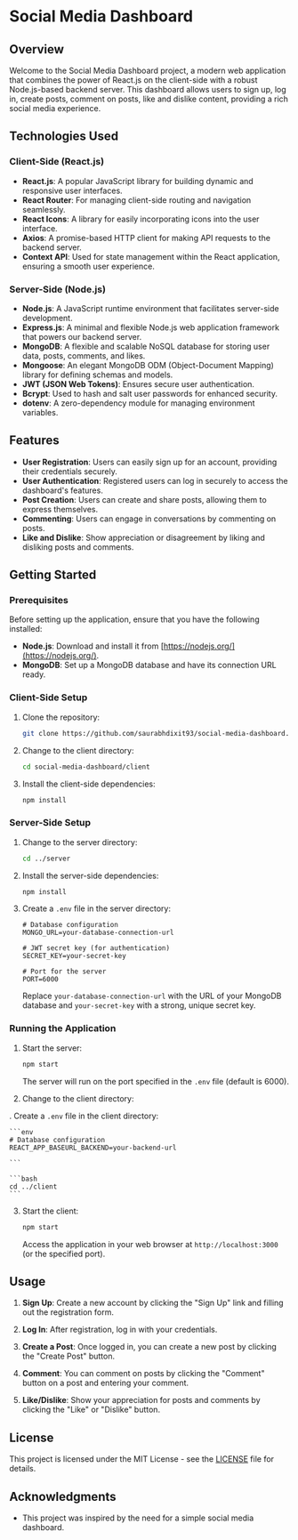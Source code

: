 

# Social Media Dashboard

## Overview

Welcome to the Social Media Dashboard project, a modern web application that combines the power of React.js on the client-side with a robust Node.js-based backend server. This dashboard allows users to sign up, log in, create posts, comment on posts, like and dislike content, providing a rich social media experience.

## Technologies Used

### Client-Side (React.js)

- **React.js**: A popular JavaScript library for building dynamic and responsive user interfaces.
- **React Router**: For managing client-side routing and navigation seamlessly.
- **React Icons**: A library for easily incorporating icons into the user interface.
- **Axios**: A promise-based HTTP client for making API requests to the backend server.
- **Context API**: Used for state management within the React application, ensuring a smooth user experience.

### Server-Side (Node.js)

- **Node.js**: A JavaScript runtime environment that facilitates server-side development.
- **Express.js**: A minimal and flexible Node.js web application framework that powers our backend server.
- **MongoDB**: A flexible and scalable NoSQL database for storing user data, posts, comments, and likes.
- **Mongoose**: An elegant MongoDB ODM (Object-Document Mapping) library for defining schemas and models.
- **JWT (JSON Web Tokens)**: Ensures secure user authentication.
- **Bcrypt**: Used to hash and salt user passwords for enhanced security.
- **dotenv**: A zero-dependency module for managing environment variables.

## Features

- **User Registration**: Users can easily sign up for an account, providing their credentials securely.
- **User Authentication**: Registered users can log in securely to access the dashboard's features.
- **Post Creation**: Users can create and share posts, allowing them to express themselves.
- **Commenting**: Users can engage in conversations by commenting on posts.
- **Like and Dislike**: Show appreciation or disagreement by liking and disliking posts and comments.

## Getting Started

### Prerequisites

Before setting up the application, ensure that you have the following installed:

- **Node.js**: Download and install it from [https://nodejs.org/](https://nodejs.org/).
- **MongoDB**: Set up a MongoDB database and have its connection URL ready.

### Client-Side Setup

1. Clone the repository:

   ```bash
   git clone https://github.com/saurabhdixit93/social-media-dashboard.git
   ```

2. Change to the client directory:

   ```bash
   cd social-media-dashboard/client
   ```

3. Install the client-side dependencies:

   ```bash
   npm install
   ```

### Server-Side Setup

1. Change to the server directory:

   ```bash
   cd ../server
   ```

2. Install the server-side dependencies:

   ```bash
   npm install
   ```

3. Create a `.env` file in the server directory:

   ```env
   # Database configuration
   MONGO_URL=your-database-connection-url

   # JWT secret key (for authentication)
   SECRET_KEY=your-secret-key

   # Port for the server
   PORT=6000
   ```

   Replace `your-database-connection-url` with the URL of your MongoDB database and `your-secret-key` with a strong, unique secret key.

### Running the Application

1. Start the server:

   ```bash
   npm start
   ```

   The server will run on the port specified in the `.env` file (default is 6000).

2. Change to the client directory:

. Create a `.env` file in the client directory:

    ```env
    # Database configuration
    REACT_APP_BASEURL_BACKEND=your-backend-url

    ```

    ```bash
    cd ../client
    ```

3. Start the client:

   ```bash
   npm start
   ```

   Access the application in your web browser at `http://localhost:3000` (or the specified port).

## Usage

1. **Sign Up**: Create a new account by clicking the "Sign Up" link and filling out the registration form.

2. **Log In**: After registration, log in with your credentials.

3. **Create a Post**: Once logged in, you can create a new post by clicking the "Create Post" button.

4. **Comment**: You can comment on posts by clicking the "Comment" button on a post and entering your comment.

5. **Like/Dislike**: Show your appreciation for posts and comments by clicking the "Like" or "Dislike" button.

## License

This project is licensed under the MIT License - see the [LICENSE](LICENSE) file for details.

## Acknowledgments

- This project was inspired by the need for a simple social media dashboard.
